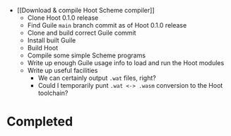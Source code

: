 - [[Download & compile Hoot Scheme compiler]]
	- Clone Hoot 0.1.0 release 
	- Find Guile `main` branch commit as of Hoot 0.1.0 release
	- Clone and build correct Guile commit
	- Install built Guile
	- Build Hoot
	- Compile some simple Scheme programs
	- Write up enough Guile usage info to load and run the Hoot modules
	- Write up useful facilities
		- We can certainly output `.wat` files, right?
		- Could I temporarily punt `.wat <-> .wasm` conversion to the Hoot toolchain?

# Completed